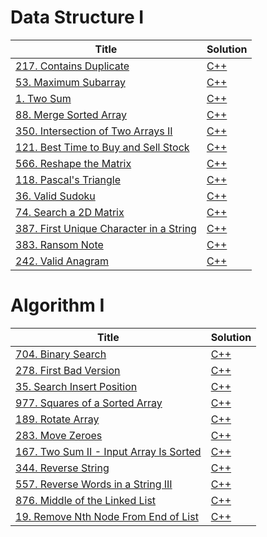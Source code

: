 # Data Structure I

| Title                                                                                                        | Solution                                                      |
| ------------------------------------------------------------------------------------------------------------ | ------------------------------------------------------------- |
| [217. Contains Duplicate](https://leetcode.com/problems/contains-duplicate/)                                 | [C++](./DataStructureI/217.ContainsDuplicate.cpp)             |
| [53. Maximum Subarray](https://leetcode.com/problems/maximum-subarray/)                                      | [C++](./DataStructureI/53.MaximumSubarray.cpp)                |
| [1. Two Sum](https://leetcode.com/problems/two-sum/)                                                         | [C++](./DataStructureI/1.TwoSum.cpp)                          |
| [88. Merge Sorted Array](https://leetcode.com/problems/merge-sorted-array/)                                  | [C++](./DataStructureI/88.MergeSortedArray.cpp)               |
| [350. Intersection of Two Arrays II](https://leetcode.com/problems/intersection-of-two-arrays-ii/)           | [C++](./DataStructureI/350.IntersectionfTwoArraysII.cpp)      |
| [121. Best Time to Buy and Sell Stock](https://leetcode.com/problems/best-time-to-buy-and-sell-stock/)       | [C++](./DataStructureI/121.BestTimetoBuyandSellStock.cpp)     |
| [566. Reshape the Matrix](https://leetcode.com/problems/reshape-the-matrix/)                                 | [C++](./DataStructureI/566.ReshapetheMatrix.cpp)              |
| [118. Pascal's Triangle](https://leetcode.com/problems/pascals-triangle/)                                    | [C++](./DataStructureI/118.Pascal'sTriangle.cpp)              |
| [36. Valid Sudoku](https://leetcode.com/problems/valid-sudoku/)                                              | [C++](./DataStructureI/36.ValidSudoku.cpp)                    |
| [74. Search a 2D Matrix](https://leetcode.com/problems/search-a-2d-matrix/)                                  | [C++](./DataStructureI/74.Searcha2DMatrix.cpp)                |
| [387. First Unique Character in a String](https://leetcode.com/problems/first-unique-character-in-a-string/) | [C++](./DataStructureI/387.FirstUniqueCharacterinaString.cpp) |
| [383. Ransom Note](https://leetcode.com/problems/ransom-note/)                                               | [C++](./DataStructureI/383.RansomNote.cpp)                    |
| [242. Valid Anagram](https://leetcode.com/problems/valid-anagram/)                                           | [C++](./DataStructureI/242.ValidAnagram.cpp)                  |


# Algorithm I

| Title                                                                                                      | Solution                                                |
| ---------------------------------------------------------------------------------------------------------- | ------------------------------------------------------- |
| [704. Binary Search](https://leetcode.com/problems/binary-search/)                                         | [C++](./AlgorithmI/704.BinarySearch.cpp)                |
| [278. First Bad Version](https://leetcode.com/problems/first-bad-version/)                                 | [C++](./AlgorithmI/278.FirstBadVersion.cpp)             |
| [35. Search Insert Position](https://leetcode.com/problems/search-insert-position/)                        | [C++](./AlgorithmI/35.SearchInsertPosition.cpp)         |
| [977. Squares of a Sorted Array](https://leetcode.com/problems/squares-of-a-sorted-array/)                 | [C++](./AlgorithmI/977.SquaresofaSortedArray.cpp)       |
| [189. Rotate Array](https://leetcode.com/problems/rotate-array/)                                           | [C++](./AlgorithmI/189.RotateArray.cpp)                 |
| [283. Move Zeroes](https://leetcode.com/problems/move-zeroes/)                                             | [C++](./AlgorithmI/283.MoveZeroes.cpp)                  |
| [167. Two Sum II - Input Array Is Sorted](https://leetcode.com/problems/two-sum-ii-input-array-is-sorted/) | [C++](./AlgorithmI/167.TwoSumII-InputArrayIsSorted.cpp) |
| [344. Reverse String](https://leetcode.com/problems/reverse-string/)                                       | [C++](./AlgorithmI/344.ReverseString.cpp)               |
| [557. Reverse Words in a String III](https://leetcode.com/problems/reverse-words-in-a-string-iii/)         | [C++](./AlgorithmI/557.ReverseWordsinaStringIII.cpp)    |
| [876. Middle of the Linked List](https://leetcode.com/problems/middle-of-the-linked-list/)                 | [C++](./AlgorithmI/876.MiddleoftheLinkedList.cpp)       |
| [19. Remove Nth Node From End of List](https://leetcode.com/problems/remove-nth-node-from-end-of-list/)    | [C++](./AlgorithmI/19.RemoveNthNodeFromEndofList.cpp)   |
